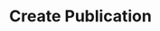 ---
title: Create Publication
type: endpoint
category: 639ba2628407100061f5faac
slug: create-publication
parentDoc: 63b58495b5ee6800ab6535dc
hidden: false
order: 2
---